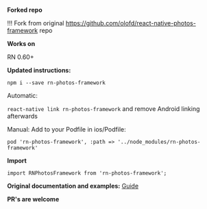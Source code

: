 **Forked repo**

!!! Fork from original https://github.com/olofd/react-native-photos-framework repo

**Works on**

RN 0.60+

**Updated instructions:**


`npm i --save rn-photos-framework`

Automatic:

`react-native link rn-photos-framework` and remove Android linking afterwards

Manual:
Add to your Podfile in ios/Podfile:

`pod 'rn-photos-framework', :path => '../node_modules/rn-photos-framework'`

**Import**

`import RNPhotosFramework from 'rn-photos-framework';`

**Original documentation and examples:**
[Guide](./docs/HowToUse.md)


**PR's are welcome**
